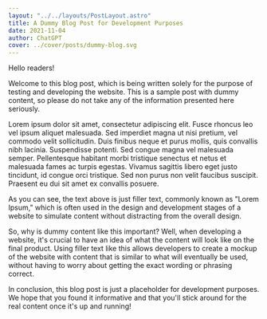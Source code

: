 ```yaml
---
layout: "../../layouts/PostLayout.astro"
title: A Dummy Blog Post for Development Purposes
date: 2021-11-04
author: ChatGPT
cover: ../cover/posts/dummy-blog.svg
---
```


Hello readers!

Welcome to this blog post, which is being written solely for the purpose of testing and developing the website. This is a sample post with dummy content, so please do not take any of the information presented here seriously.

Lorem ipsum dolor sit amet, consectetur adipiscing elit. Fusce rhoncus leo vel ipsum aliquet malesuada. Sed imperdiet magna ut nisi pretium, vel commodo velit sollicitudin. Duis finibus neque et purus mollis, quis convallis nibh lacinia. Suspendisse potenti. Sed congue magna vel malesuada semper. Pellentesque habitant morbi tristique senectus et netus et malesuada fames ac turpis egestas. Vivamus sagittis libero eget justo tincidunt, id congue orci tristique. Sed non purus non velit faucibus suscipit. Praesent eu dui sit amet ex convallis posuere.

As you can see, the text above is just filler text, commonly known as "Lorem Ipsum," which is often used in the design and development stages of a website to simulate content without distracting from the overall design.

So, why is dummy content like this important? Well, when developing a website, it's crucial to have an idea of what the content will look like on the final product. Using filler text like this allows developers to create a mockup of the website with content that is similar to what will eventually be used, without having to worry about getting the exact wording or phrasing correct.

In conclusion, this blog post is just a placeholder for development purposes. We hope that you found it informative and that you'll stick around for the real content once it's up and running!